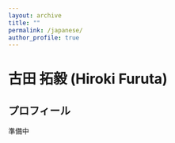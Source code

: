 ```yaml
---
layout: archive
title: ""
permalink: /japanese/
author_profile: true
---
```


# 古田 拓毅 (Hiroki Furuta)

## プロフィール
準備中
